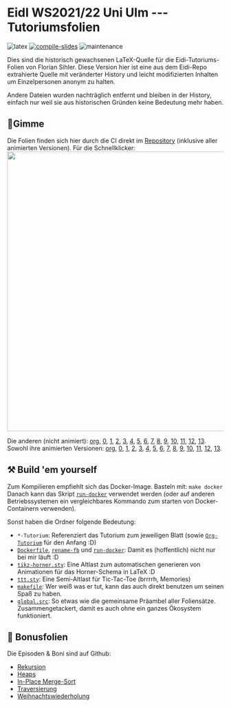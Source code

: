 # EidI WS2021/22 Uni Ulm --- Tutoriumsfolien

![latex](https://img.shields.io/badge/Made%20with-LaTeX-1f425f.svg) [![compile-slides](https://github.com/EagleoutIce/uulm-eidi-tut-ws2021-22-slides/actions/workflows/compile.yaml/badge.svg)](https://github.com/EagleoutIce/uulm-eidi-tut-ws2021-22-slides/actions/workflows/compile.yaml) ![maintenance](https://unmaintained.tech/badge.svg)

Dies sind die historisch gewachsenen LaTeX-Quelle für die Eidi-Tutoriums-Folien von Florian Sihler.
Diese Version hier ist eine aus dem Eidi-Repo extrahierte Quelle mit veränderter History und leicht modifizierten
Inhalten um Einzelpersonen anonym zu halten.

Andere Dateien wurden nachträglich entfernt und bleiben in der History, einfach nur weil sie aus historischen Gründen keine Bedeutung mehr haben.

## 🐧Gimme

Die Folien finden sich hier durch die CI direkt im [Repository](https://github.com/EagleoutIce/uulm-eidi-tut-ws2021-22-slides/tree/gh-pages/all_pdfs) (inklusive aller animierten Versionen).
Für die Schnellklicker:\
[<img src="https://github.com/EagleoutIce/uulm-eidi-tut-ws2021-22-slides/blob/gh-pages/preview-001.png?raw=true" width="650"/>](https://media.githubusercontent.com/media/EagleoutIce/uulm-eidi-tut-ws2021-22-slides/gh-pages/all_pdfs/eidi_tut_compact.pdf)

Die anderen (nicht animiert):
[org](https://media.githubusercontent.com/media/EagleoutIce/uulm-eidi-tut-ws2021-22-slides/gh-pages/all_pdfs/eidi_tut_org.pdf),
[0](https://media.githubusercontent.com/media/EagleoutIce/uulm-eidi-tut-ws2021-22-slides/gh-pages/all_pdfs/eidi_tut_0.pdf),
[1](https://media.githubusercontent.com/media/EagleoutIce/uulm-eidi-tut-ws2021-22-slides/gh-pages/all_pdfs/eidi_tut_1.pdf),
[2](https://media.githubusercontent.com/media/EagleoutIce/uulm-eidi-tut-ws2021-22-slides/gh-pages/all_pdfs/eidi_tut_2.pdf),
[3](https://media.githubusercontent.com/media/EagleoutIce/uulm-eidi-tut-ws2021-22-slides/gh-pages/all_pdfs/eidi_tut_3.pdf),
[4](https://media.githubusercontent.com/media/EagleoutIce/uulm-eidi-tut-ws2021-22-slides/gh-pages/all_pdfs/eidi_tut_4.pdf),
[5](https://media.githubusercontent.com/media/EagleoutIce/uulm-eidi-tut-ws2021-22-slides/gh-pages/all_pdfs/eidi_tut_5.pdf),
[6](https://media.githubusercontent.com/media/EagleoutIce/uulm-eidi-tut-ws2021-22-slides/gh-pages/all_pdfs/eidi_tut_6.pdf),
[7](https://media.githubusercontent.com/media/EagleoutIce/uulm-eidi-tut-ws2021-22-slides/gh-pages/all_pdfs/eidi_tut_7.pdf),
[8](https://media.githubusercontent.com/media/EagleoutIce/uulm-eidi-tut-ws2021-22-slides/gh-pages/all_pdfs/eidi_tut_8.pdf),
[9](https://media.githubusercontent.com/media/EagleoutIce/uulm-eidi-tut-ws2021-22-slides/gh-pages/all_pdfs/eidi_tut_9.pdf),
[10](https://media.githubusercontent.com/media/EagleoutIce/uulm-eidi-tut-ws2021-22-slides/gh-pages/all_pdfs/eidi_tut_10.pdf),
[11](https://media.githubusercontent.com/media/EagleoutIce/uulm-eidi-tut-ws2021-22-slides/gh-pages/all_pdfs/eidi_tut_11.pdf),
[12](https://media.githubusercontent.com/media/EagleoutIce/uulm-eidi-tut-ws2021-22-slides/gh-pages/all_pdfs/eidi_tut_12.pdf),
[13](https://media.githubusercontent.com/media/EagleoutIce/uulm-eidi-tut-ws2021-22-slides/gh-pages/all_pdfs/eidi_tut_13.pdf).\
Sowohl ihre animierten Versionen:
[org](https://media.githubusercontent.com/media/EagleoutIce/uulm-eidi-tut-ws2021-22-slides/gh-pages/all_pdfs/animated/eidi_tut_org.pdf),
[0](https://media.githubusercontent.com/media/EagleoutIce/uulm-eidi-tut-ws2021-22-slides/gh-pages/all_pdfs/animated/eidi_tut_0.pdf),
[1](https://media.githubusercontent.com/media/EagleoutIce/uulm-eidi-tut-ws2021-22-slides/gh-pages/all_pdfs/animated/eidi_tut_1.pdf),
[2](https://media.githubusercontent.com/media/EagleoutIce/uulm-eidi-tut-ws2021-22-slides/gh-pages/all_pdfs/animated/eidi_tut_2.pdf),
[3](https://media.githubusercontent.com/media/EagleoutIce/uulm-eidi-tut-ws2021-22-slides/gh-pages/all_pdfs/animated/eidi_tut_3.pdf),
[4](https://media.githubusercontent.com/media/EagleoutIce/uulm-eidi-tut-ws2021-22-slides/gh-pages/all_pdfs/animated/eidi_tut_4.pdf),
[5](https://media.githubusercontent.com/media/EagleoutIce/uulm-eidi-tut-ws2021-22-slides/gh-pages/all_pdfs/animated/eidi_tut_5.pdf),
[6](https://media.githubusercontent.com/media/EagleoutIce/uulm-eidi-tut-ws2021-22-slides/gh-pages/all_pdfs/animated/eidi_tut_6.pdf),
[7](https://media.githubusercontent.com/media/EagleoutIce/uulm-eidi-tut-ws2021-22-slides/gh-pages/all_pdfs/animated/eidi_tut_7.pdf),
[8](https://media.githubusercontent.com/media/EagleoutIce/uulm-eidi-tut-ws2021-22-slides/gh-pages/all_pdfs/animated/eidi_tut_8.pdf),
[9](https://media.githubusercontent.com/media/EagleoutIce/uulm-eidi-tut-ws2021-22-slides/gh-pages/all_pdfs/animated/eidi_tut_9.pdf),
[10](https://media.githubusercontent.com/media/EagleoutIce/uulm-eidi-tut-ws2021-22-slides/gh-pages/all_pdfs/animated/eidi_tut_10.pdf),
[11](https://media.githubusercontent.com/media/EagleoutIce/uulm-eidi-tut-ws2021-22-slides/gh-pages/all_pdfs/animated/eidi_tut_11.pdf),
[12](https://media.githubusercontent.com/media/EagleoutIce/uulm-eidi-tut-ws2021-22-slides/gh-pages/all_pdfs/animated/eidi_tut_12.pdf),
[13](https://media.githubusercontent.com/media/EagleoutIce/uulm-eidi-tut-ws2021-22-slides/gh-pages/all_pdfs/animated/eidi_tut_13.pdf).

## ⚒️ Build 'em yourself

Zum Kompilieren empfiehlt sich das Docker-Image. Basteln mit: `make docker`
Danach kann das Skript [`run-docker`](run-docker) verwendet werden (oder auf anderen Betriebssystemen ein vergleichbares Kommando zum starten von Docker-Containern verwenden).

Sonst haben die Ordner folgende Bedeutung:

* `*-Tutorium`: Referenziert das Tutorium zum jeweiligen Blatt (sowie [`Org-Tutorium`](Org-Tutorium) für den Anfang :D)
* [`Dockerfile`](Dockerfile), [`rename-fb`](rename-fb) und [`run-docker`](run-docker): Damit es (hoffentlich) nicht nur bei mir läuft :D
* [`tikz-horner.sty`](tikz-horner.sty): Eine Altlast zum automatischen generieren von Animationen für das Horner-Schema in LaTeX :D
* [`ttt.sty`](ttt.sty): Eine Semi-Altlast für Tic-Tac-Toe (brrrrh, Memories)
* [`makefile`](makefile): Wer weiß was er tut, kann das auch direkt benutzen um seinen Spaß zu haben.
* [`global.src`](global.src): So etwas wie die gemeinsame Präambel aller Foliensätze. Zusammengetackert, damit es auch ohne ein ganzes Ökosystem funktioniert.

## 📜 Bonusfolien

Die Episoden & Boni sind auf Github:

* [Rekursion](https://github.com/EagleoutIce/Episode-Recursion)
* [Heaps](https://github.com/EagleoutIce/Episode-Heaps)
* [In-Place Merge-Sort](https://github.com/EagleoutIce/Episode-Inplace)
* [Traversierung](https://github.com/EagleoutIce/Episode-Traversierung)
* [Weihnachtswiederholung](https://github.com/EagleoutIce/christmas-eidi-recap)

